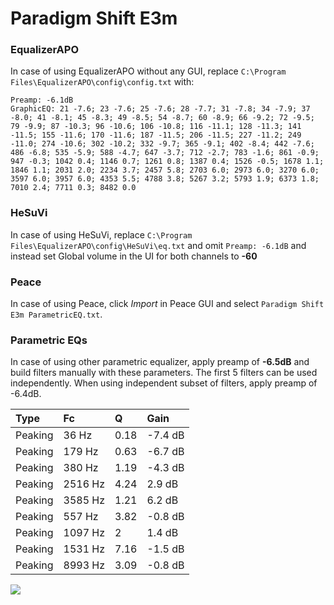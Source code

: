 # Paradigm Shift E3m

### EqualizerAPO
In case of using EqualizerAPO without any GUI, replace `C:\Program Files\EqualizerAPO\config\config.txt`
with:
```
Preamp: -6.1dB
GraphicEQ: 21 -7.6; 23 -7.6; 25 -7.6; 28 -7.7; 31 -7.8; 34 -7.9; 37 -8.0; 41 -8.1; 45 -8.3; 49 -8.5; 54 -8.7; 60 -8.9; 66 -9.2; 72 -9.5; 79 -9.9; 87 -10.3; 96 -10.6; 106 -10.8; 116 -11.1; 128 -11.3; 141 -11.5; 155 -11.6; 170 -11.6; 187 -11.5; 206 -11.5; 227 -11.2; 249 -11.0; 274 -10.6; 302 -10.2; 332 -9.7; 365 -9.1; 402 -8.4; 442 -7.6; 486 -6.8; 535 -5.9; 588 -4.7; 647 -3.7; 712 -2.7; 783 -1.6; 861 -0.9; 947 -0.3; 1042 0.4; 1146 0.7; 1261 0.8; 1387 0.4; 1526 -0.5; 1678 1.1; 1846 1.1; 2031 2.0; 2234 3.7; 2457 5.8; 2703 6.0; 2973 6.0; 3270 6.0; 3597 6.0; 3957 6.0; 4353 5.5; 4788 3.8; 5267 3.2; 5793 1.9; 6373 1.8; 7010 2.4; 7711 0.3; 8482 0.0
```

### HeSuVi
In case of using HeSuVi, replace `C:\Program Files\EqualizerAPO\config\HeSuVi\eq.txt` and omit `Preamp:
-6.1dB` and instead set Global volume in the UI for both channels to **-60**

### Peace
In case of using Peace, click *Import* in Peace GUI and select `Paradigm Shift E3m ParametricEQ.txt`.

### Parametric EQs
In case of using other parametric equalizer, apply preamp of **-6.5dB** and build filters manually
with these parameters. The first 5 filters can be used independently.
When using independent subset of filters, apply preamp of -6.4dB.

| Type    | Fc      |    Q | Gain    |
|:--------|:--------|:-----|:--------|
| Peaking | 36 Hz   | 0.18 | -7.4 dB |
| Peaking | 179 Hz  | 0.63 | -6.7 dB |
| Peaking | 380 Hz  | 1.19 | -4.3 dB |
| Peaking | 2516 Hz | 4.24 | 2.9 dB  |
| Peaking | 3585 Hz | 1.21 | 6.2 dB  |
| Peaking | 557 Hz  | 3.82 | -0.8 dB |
| Peaking | 1097 Hz | 2    | 1.4 dB  |
| Peaking | 1531 Hz | 7.16 | -1.5 dB |
| Peaking | 8993 Hz | 3.09 | -0.8 dB |

![](https://raw.githubusercontent.com/jaakkopasanen/AutoEq/master/results/innerfidelity/sbaf-serious/Paradigm%20Shift%20E3m/Paradigm%20Shift%20E3m.png)